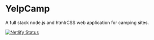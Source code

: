 # YelpCamp
A full stack node.js and html/CSS web application for camping sites.

[![Netlify Status](https://api.netlify.com/api/v1/badges/da69b2fa-68a9-437a-abfc-89a6a61f453a/deploy-status)](https://app.netlify.com/sites/elated-shaw-149d47/deploys)
